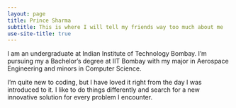 ```yaml
---
layout: page 
title: Prince Sharma
subtitle: This is where I will tell my friends way too much about me
use-site-title: true
---
```


I am an undergraduate at Indian Institute of Technology Bombay. I’m pursuing my a Bachelor’s degree at IIT Bombay with my major in Aerospace Engineering and minors in Computer Science.

I’m quite new to coding, but I have loved it right from the day I was introduced to it. I like to do things differently and search for a new innovative solution for every problem I encounter.